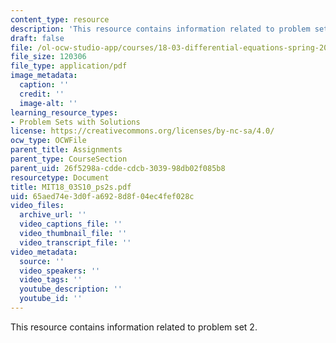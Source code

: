 ```yaml
---
content_type: resource
description: 'This resource contains information related to problem set 2. '
draft: false
file: /ol-ocw-studio-app/courses/18-03-differential-equations-spring-2010/65aed74e3d0fa6928d8f04ec4fef028c_MIT18_03S10_ps2s.pdf
file_size: 120306
file_type: application/pdf
image_metadata:
  caption: ''
  credit: ''
  image-alt: ''
learning_resource_types:
- Problem Sets with Solutions
license: https://creativecommons.org/licenses/by-nc-sa/4.0/
ocw_type: OCWFile
parent_title: Assignments
parent_type: CourseSection
parent_uid: 26f5298a-cdde-cdcb-3039-98db02f085b8
resourcetype: Document
title: MIT18_03S10_ps2s.pdf
uid: 65aed74e-3d0f-a692-8d8f-04ec4fef028c
video_files:
  archive_url: ''
  video_captions_file: ''
  video_thumbnail_file: ''
  video_transcript_file: ''
video_metadata:
  source: ''
  video_speakers: ''
  video_tags: ''
  youtube_description: ''
  youtube_id: ''
---
```

This resource contains information related to problem set 2.